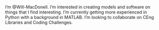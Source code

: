 I’m @Will-MacDonell. I’m interested in creating models and software on things that I find interesting. I’m currently getting more experienced in Python with a background in MATLAB.
I’m looking to collaborate on CEng Libraries and Coding Challenges. 


<!---
Will-MacDonell/Will-MacDonell is a ✨ special ✨ repository because its `README.md` (this file) appears on your GitHub profile.
You can click the Preview link to take a look at your changes.
--->
